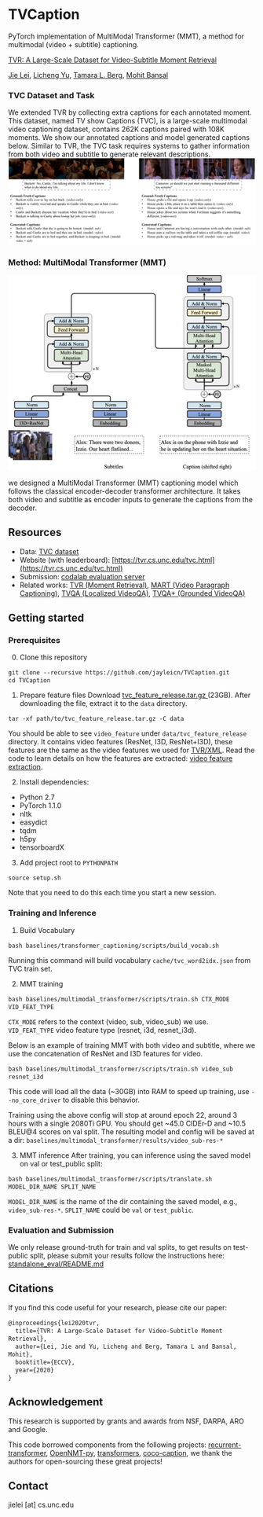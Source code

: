 TVCaption
===
PyTorch implementation of MultiModal Transformer (MMT), a method for multimodal (video + subtitle) captioning.

[TVR: A Large-Scale Dataset for Video-Subtitle Moment Retrieval](https://arxiv.org/abs/2001.09099)

[Jie Lei](http://www.cs.unc.edu/~jielei/), [Licheng Yu](http://www.cs.unc.edu/~licheng/),
[Tamara L. Berg](http://tamaraberg.com/), [Mohit Bansal](http://www.cs.unc.edu/~mbansal/)

### TVC Dataset and Task

We extended TVR by collecting extra captions 
for each annotated moment. This dataset, named TV show Captions (TVC),
is a large-scale multimodal video captioning dataset, 
contains 262K captions paired with 108K moments. 
We show our annotated captions and model generated captions below. 
Similar to TVR, the TVC task requires systems to gather information
from both video and subtitle to generate relevant descriptions. 
![tvc example](./imgs/caption_prediction.jpg)

### Method: MultiModal Transformer (MMT)

<p align="center" >
  <img src="./imgs/tvc_model_overview.png" width="600"/>
</p>

we designed a MultiModal Transformer (MMT) captioning model which
follows the classical encoder-decoder transformer architecture. It takes both
video and subtitle as encoder inputs to generate the captions from the decoder.

## Resources
- Data: [TVC dataset](./data/)
- Website (with leaderboard): [https://tvr.cs.unc.edu/tvc.html](https://tvr.cs.unc.edu/tvc.html)
- Submission: [codalab evaluation server](https://competitions.codalab.org/competitions/23109)
- Related works: [TVR (Moment Retrieval)](https://github.com/jayleicn/TVRetrieval), [MART (Video Paragraph Captioning)](https://github.com/jayleicn/recurrent-transformer), [TVQA (Localized VideoQA)](https://github.com/jayleicn/TVQA), [TVQA+ (Grounded VideoQA)](https://github.com/jayleicn/TVQAplus)

## Getting started
### Prerequisites
0. Clone this repository
```
git clone --recursive https://github.com/jayleicn/TVCaption.git
cd TVCaption
```

1. Prepare feature files
Download [tvc_feature_release.tar.gz ](https://drive.google.com/file/d/1bSjxbKSxp1qEBCSwAmk8YlkRl1ztgrWO/view?usp=sharing) (23GB).
After downloading the file, extract it to the `data` directory.
```
tar -xf path/to/tvc_feature_release.tar.gz -C data
```
You should be able to see `video_feature` under `data/tvc_feature_release` directory. 
It contains video features (ResNet, I3D, ResNet+I3D), these features are the same as the video features 
we used for [TVR/XML](https://github.com/jayleicn/TVRetrieval). 
Read the code to learn details on how the features are extracted: 
[video feature extraction](https://github.com/jayleicn/TVRetrieval/tree/master/utils/video_feature).


2. Install dependencies:
- Python 2.7
- PyTorch 1.1.0
- nltk
- easydict
- tqdm
- h5py
- tensorboardX

3. Add project root to `PYTHONPATH`
```
source setup.sh
```
Note that you need to do this each time you start a new session.

### Training and Inference

1. Build Vocabulary
```
bash baselines/transformer_captioning/scripts/build_vocab.sh
```
Running this command will build vocabulary `cache/tvc_word2idx.json` from TVC train set. 
 

2. MMT training
```
bash baselines/multimodal_transformer/scripts/train.sh CTX_MODE VID_FEAT_TYPE
```
`CTX_MODE` refers to the context (video, sub, video_sub) we use. 
`VID_FEAT_TYPE` video feature type (resnet, i3d, resnet_i3d). 

Below is an example of training MMT with both video and subtitle, where we use 
the concatenation of ResNet and I3D features for video.
```
bash baselines/multimodal_transformer/scripts/train.sh video_sub resnet_i3d
```
This code will load all the data (~30GB) into RAM to speed up training,
use `--no_core_driver` to disable this behavior. 

Training using the above config will stop at around epoch 22, around 3 hours with a single 2080Ti GPU.
You should get ~45.0 CIDEr-D and ~10.5 BLEU@4 scores on val split. 
The resulting model and config will be saved at a dir: `baselines/multimodal_transformer/results/video_sub-res-*`

3. MMT inference
After training, you can inference using the saved model on val or test_public split:
```
bash baselines/multimodal_transformer/scripts/translate.sh MODEL_DIR_NAME SPLIT_NAME
```
`MODEL_DIR_NAME` is the name of the dir containing the saved model, 
e.g., `video_sub-res-*`.  `SPLIT_NAME` could be `val` or `test_public`. 



### Evaluation and Submission

We only release ground-truth for train and val splits, to get results on test-public split, 
please submit your results follow the instructions here:
[standalone_eval/README.md](standalone_eval/README.md)


## Citations
If you find this code useful for your research, please cite our paper:
```
@inproceedings{lei2020tvr,
  title={TVR: A Large-Scale Dataset for Video-Subtitle Moment Retrieval},
  author={Lei, Jie and Yu, Licheng and Berg, Tamara L and Bansal, Mohit},
  booktitle={ECCV},
  year={2020}
}
```

## Acknowledgement
This research is supported by grants and awards from NSF, DARPA, ARO and Google.

This code borrowed components from the following projects: 
[recurrent-transformer](https://github.com/jayleicn/recurrent-transformer),
[OpenNMT-py](https://github.com/OpenNMT/OpenNMT-py), 
[transformers](https://github.com/huggingface/transformers),
[coco-caption](https://github.com/tylin/coco-caption),
we thank the authors for open-sourcing these great projects! 


## Contact
jielei [at] cs.unc.edu
